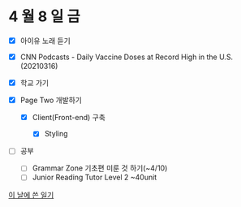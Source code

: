 # 4 월 8 일 금

- [x] 아이유 노래 듣기

- [x] CNN Podcasts - Daily Vaccine Doses at Record High in the U.S.(20210316)

- [x] 학교 가기

- [x] Page Two 개발하기

  - [x] Client(Front-end) 구축

    - [x] Styling

- [ ] 공부

  - [ ] Grammar Zone 기초편 미룬 것 하기(~4/10)
  - [ ] Junior Reading Tutor Level 2 ~40unit

[이 날에 쓴 일기](../../../diary/2022/4/8.md)
